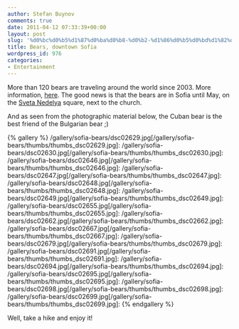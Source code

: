 ```yaml
---
author: Stefan Buynov
comments: true
date: 2011-04-12 07:33:39+00:00
layout: post
slug: '%d0%bc%d0%b5%d1%87%d0%ba%d0%b8-%d0%b2-%d1%86%d0%b5%d0%bd%d1%82%d1%8a%d1%80%d0%b0-%d0%bd%d0%b0-%d1%81%d0%be%d1%84%d0%b8%d1%8f'
title: Bears, downtown Sofia
wordpress_id: 976
categories:
- Entertainment
---
```


More than 120 bears are traveling around the world since 2003. More information, [here](http://www.buddy-baer.com/united-buddy-bears/world-tour/sofija-2011.html).
The good news is that the bears are in Sofia until May, on the [Sveta Nedelya](http://www.google.bg/url?sa=t&source=web&cd=4&ved=0CDoQoAIwAw&url=http%3A%2F%2Fmaps.google.bg%2Fmaps%2Fplace%3Fhl%3Dbg%26client%3Dfirefox-a%26hs%3DYW3%26rls%3Dorg.mozilla%3Aen-US%3Aofficial%26channel%3Ds%26um%3D1%26ie%3DUTF-8%26q%3D%25D1%2581%25D0%25B2%25D0%25B5%25D1%2582%25D0%25B0%2B%25D0%25BD%25D0%25B5%25D0%25B4%25D0%25B5%25D0%25BB%25D1%258F%26fb%3D1%26gl%3Dbg%26hq%3D%25D1%2581%25D0%25B2%25D0%25B5%25D1%2582%25D0%25B0%2B%25D0%25BD%25D0%25B5%25D0%25B4%25D0%25B5%25D0%25BB%25D1%258F%26hnear%3D%25D0%25A1%25D0%25BE%25D1%2584%25D0%25B8%25D1%258F%26cid%3D14300161323953423416&rct=j&q=%D1%81%D0%B2%D0%B5%D1%82%D0%B0%20%D0%BD%D0%B5%D0%B4%D0%B5%D0%BB%D1%8F&ei=gV6jTemOMoPesgbH0oTfAw&usg=AFQjCNEl26M3dYVMCooe4tkgbV5DiMj-ZQ&cad=rja) square, next to the church.

And as seen from the photographic material below, the Cuban bear is the best friend of the Bulgarian bear ;)

{% gallery %}
/gallery/sofia-bears/dsc02629.jpg[/gallery/sofia-bears/thumbs/thumbs_dsc02629.jpg]: 
/gallery/sofia-bears/dsc02630.jpg[/gallery/sofia-bears/thumbs/thumbs_dsc02630.jpg]: 
/gallery/sofia-bears/dsc02646.jpg[/gallery/sofia-bears/thumbs/thumbs_dsc02646.jpg]: 
/gallery/sofia-bears/dsc02647.jpg[/gallery/sofia-bears/thumbs/thumbs_dsc02647.jpg]: 
/gallery/sofia-bears/dsc02648.jpg[/gallery/sofia-bears/thumbs/thumbs_dsc02648.jpg]: 
/gallery/sofia-bears/dsc02649.jpg[/gallery/sofia-bears/thumbs/thumbs_dsc02649.jpg]: 
/gallery/sofia-bears/dsc02655.jpg[/gallery/sofia-bears/thumbs/thumbs_dsc02655.jpg]: 
/gallery/sofia-bears/dsc02662.jpg[/gallery/sofia-bears/thumbs/thumbs_dsc02662.jpg]: 
/gallery/sofia-bears/dsc02667.jpg[/gallery/sofia-bears/thumbs/thumbs_dsc02667.jpg]: 
/gallery/sofia-bears/dsc02679.jpg[/gallery/sofia-bears/thumbs/thumbs_dsc02679.jpg]: 
/gallery/sofia-bears/dsc02691.jpg[/gallery/sofia-bears/thumbs/thumbs_dsc02691.jpg]: 
/gallery/sofia-bears/dsc02694.jpg[/gallery/sofia-bears/thumbs/thumbs_dsc02694.jpg]: 
/gallery/sofia-bears/dsc02695.jpg[/gallery/sofia-bears/thumbs/thumbs_dsc02695.jpg]: 
/gallery/sofia-bears/dsc02698.jpg[/gallery/sofia-bears/thumbs/thumbs_dsc02698.jpg]: 
/gallery/sofia-bears/dsc02699.jpg[/gallery/sofia-bears/thumbs/thumbs_dsc02699.jpg]: 
{% endgallery %}

Well, take a hike and enjoy it!
